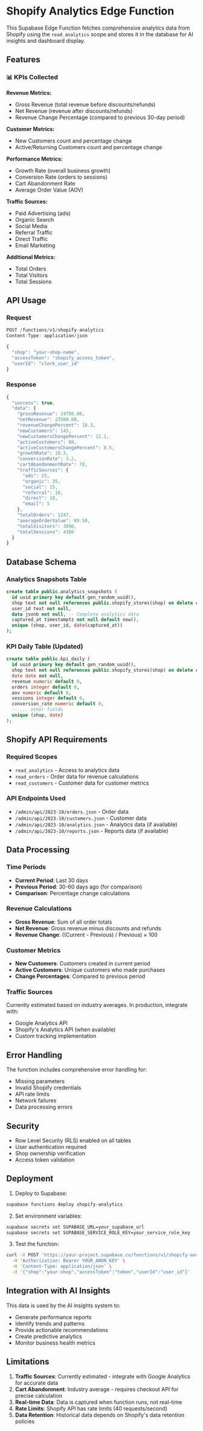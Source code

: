 # Shopify Analytics Edge Function

This Supabase Edge Function fetches comprehensive analytics data from Shopify using the `read_analytics` scope and stores it in the database for AI insights and dashboard display.

## Features

### 📊 KPIs Collected

**Revenue Metrics:**
- Gross Revenue (total revenue before discounts/refunds)
- Net Revenue (revenue after discounts/refunds)
- Revenue Change Percentage (compared to previous 30-day period)

**Customer Metrics:**
- New Customers count and percentage change
- Active/Returning Customers count and percentage change

**Performance Metrics:**
- Growth Rate (overall business growth)
- Conversion Rate (orders to sessions)
- Cart Abandonment Rate
- Average Order Value (AOV)

**Traffic Sources:**
- Paid Advertising (ads)
- Organic Search
- Social Media
- Referral Traffic
- Direct Traffic
- Email Marketing

**Additional Metrics:**
- Total Orders
- Total Visitors
- Total Sessions

## API Usage

### Request
```typescript
POST /functions/v1/shopify-analytics
Content-Type: application/json

{
  "shop": "your-shop-name",
  "accessToken": "shopify_access_token",
  "userId": "clerk_user_id"
}
```

### Response
```typescript
{
  "success": true,
  "data": {
    "grossRevenue": 24750.00,
    "netRevenue": 23500.00,
    "revenueChangePercent": 18.3,
    "newCustomers": 145,
    "newCustomersChangePercent": 12.1,
    "activeCustomers": 89,
    "activeCustomersChangePercent": 8.5,
    "growthRate": 18.3,
    "conversionRate": 3.2,
    "cartAbandonmentRate": 70,
    "trafficSources": {
      "ads": 25,
      "organic": 35,
      "social": 15,
      "referral": 10,
      "direct": 10,
      "email": 5
    },
    "totalOrders": 1247,
    "averageOrderValue": 89.50,
    "totalVisitors": 3890,
    "totalSessions": 4380
  }
}
```

## Database Schema

### Analytics Snapshots Table
```sql
create table public.analytics_snapshots (
  id uuid primary key default gen_random_uuid(),
  shop text not null references public.shopify_stores(shop) on delete cascade,
  user_id text not null,
  data jsonb not null, -- Complete analytics data
  captured_at timestamptz not null default now(),
  unique (shop, user_id, date(captured_at))
);
```

### KPI Daily Table (Updated)
```sql
create table public.kpi_daily (
  id uuid primary key default gen_random_uuid(),
  shop text not null references public.shopify_stores(shop) on delete cascade,
  date date not null,
  revenue numeric default 0,
  orders integer default 0,
  aov numeric default 0,
  sessions integer default 0,
  conversion_rate numeric default 0,
  -- ... other fields
  unique (shop, date)
);
```

## Shopify API Requirements

### Required Scopes
- `read_analytics` - Access to analytics data
- `read_orders` - Order data for revenue calculations
- `read_customers` - Customer data for customer metrics

### API Endpoints Used
- `/admin/api/2023-10/orders.json` - Order data
- `/admin/api/2023-10/customers.json` - Customer data
- `/admin/api/2023-10/analytics.json` - Analytics data (if available)
- `/admin/api/2023-10/reports.json` - Reports data (if available)

## Data Processing

### Time Periods
- **Current Period**: Last 30 days
- **Previous Period**: 30-60 days ago (for comparison)
- **Comparison**: Percentage change calculations

### Revenue Calculations
- **Gross Revenue**: Sum of all order totals
- **Net Revenue**: Gross revenue minus discounts and refunds
- **Revenue Change**: ((Current - Previous) / Previous) × 100

### Customer Metrics
- **New Customers**: Customers created in current period
- **Active Customers**: Unique customers who made purchases
- **Change Percentages**: Compared to previous period

### Traffic Sources
Currently estimated based on industry averages. In production, integrate with:
- Google Analytics API
- Shopify's Analytics API (when available)
- Custom tracking implementation

## Error Handling

The function includes comprehensive error handling for:
- Missing parameters
- Invalid Shopify credentials
- API rate limits
- Network failures
- Data processing errors

## Security

- Row Level Security (RLS) enabled on all tables
- User authentication required
- Shop ownership verification
- Access token validation

## Deployment

1. Deploy to Supabase:
```bash
supabase functions deploy shopify-analytics
```

2. Set environment variables:
```bash
supabase secrets set SUPABASE_URL=your_supabase_url
supabase secrets set SUPABASE_SERVICE_ROLE_KEY=your_service_role_key
```

3. Test the function:
```bash
curl -X POST 'https://your-project.supabase.co/functions/v1/shopify-analytics' \
  -H 'Authorization: Bearer YOUR_ANON_KEY' \
  -H 'Content-Type: application/json' \
  -d '{"shop":"your-shop","accessToken":"token","userId":"user_id"}'
```

## Integration with AI Insights

This data is used by the AI insights system to:
- Generate performance reports
- Identify trends and patterns
- Provide actionable recommendations
- Create predictive analytics
- Monitor business health metrics

## Limitations

1. **Traffic Sources**: Currently estimated - integrate with Google Analytics for accurate data
2. **Cart Abandonment**: Industry average - requires checkout API for precise calculation
3. **Real-time Data**: Data is captured when function runs, not real-time
4. **Rate Limits**: Shopify API has rate limits (40 requests/second)
5. **Data Retention**: Historical data depends on Shopify's data retention policies
